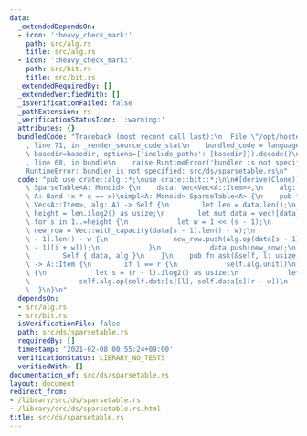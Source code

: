 ```yaml
---
data:
  _extendedDependsOn:
  - icon: ':heavy_check_mark:'
    path: src/alg.rs
    title: src/alg.rs
  - icon: ':heavy_check_mark:'
    path: src/bit.rs
    title: src/bit.rs
  _extendedRequiredBy: []
  _extendedVerifiedWith: []
  _isVerificationFailed: false
  _pathExtension: rs
  _verificationStatusIcon: ':warning:'
  attributes: {}
  bundledCode: "Traceback (most recent call last):\n  File \"/opt/hostedtoolcache/Python/3.9.1/x64/lib/python3.9/site-packages/onlinejudge_verify/documentation/build.py\"\
    , line 71, in _render_source_code_stat\n    bundled_code = language.bundle(stat.path,\
    \ basedir=basedir, options={'include_paths': [basedir]}).decode()\n  File \"/opt/hostedtoolcache/Python/3.9.1/x64/lib/python3.9/site-packages/onlinejudge_verify/languages/user_defined.py\"\
    , line 68, in bundle\n    raise RuntimeError('bundler is not specified: {}'.format(path.as_posix()))\n\
    RuntimeError: bundler is not specified: src/ds/sparsetable.rs\n"
  code: "pub use crate::alg::*;\nuse crate::bit::*;\n\n#[derive(Clone)]\npub struct\
    \ SparseTable<A: Monoid> {\n    data: Vec<Vec<A::Item>>,\n    alg: A,\n}\n\n///\
    \ A: Band (x * x == x)\nimpl<A: Monoid> SparseTable<A> {\n    pub fn new(data:\
    \ Vec<A::Item>, alg: A) -> Self {\n        let len = data.len();\n        let\
    \ height = len.ilog2() as usize;\n        let mut data = vec![data];\n       \
    \ for s in 1..=height {\n            let w = 1 << (s - 1);\n            let mut\
    \ new_row = Vec::with_capacity(data[s - 1].len() - w);\n            for i in 0..data[s\
    \ - 1].len() - w {\n                new_row.push(alg.op(data[s - 1][i], data[s\
    \ - 1][i + w]));\n            }\n            data.push(new_row);\n        }\n\
    \        Self { data, alg }\n    }\n    pub fn ask(&self, l: usize, r: usize)\
    \ -> A::Item {\n        if l == r {\n            self.alg.unit()\n        } else\
    \ {\n            let s = (r - l).ilog2() as usize;\n            let w = 1 << s;\n\
    \            self.alg.op(self.data[s][l], self.data[s][r - w])\n        }\n  \
    \  }\n}\n"
  dependsOn:
  - src/alg.rs
  - src/bit.rs
  isVerificationFile: false
  path: src/ds/sparsetable.rs
  requiredBy: []
  timestamp: '2021-02-08 00:55:24+09:00'
  verificationStatus: LIBRARY_NO_TESTS
  verifiedWith: []
documentation_of: src/ds/sparsetable.rs
layout: document
redirect_from:
- /library/src/ds/sparsetable.rs
- /library/src/ds/sparsetable.rs.html
title: src/ds/sparsetable.rs
---
```

